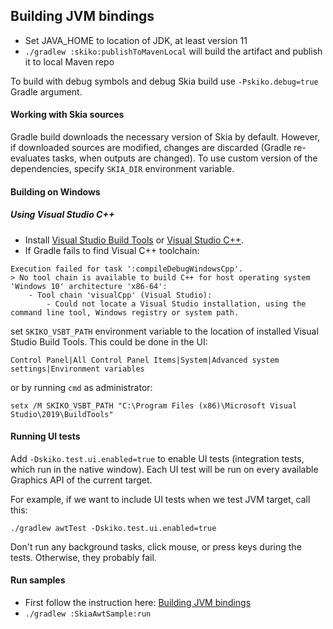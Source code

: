 ## Building JVM bindings

* Set JAVA_HOME to location of JDK, at least version 11
* `./gradlew :skiko:publishToMavenLocal` will build the artifact and publish it to local Maven repo

To build with debug symbols and debug Skia build use `-Pskiko.debug=true` Gradle argument.

#### Working with Skia sources

Gradle build downloads the necessary version of Skia by default.
However, if downloaded sources are modified, changes are discarded (Gradle
re-evaluates tasks, when outputs are changed).
To use custom version of the dependencies, specify `SKIA_DIR` environment variable.

#### Building on Windows

##### Using Visual Studio C++
* Install [Visual Studio Build Tools](https://visualstudio.microsoft.com/visual-cpp-build-tools/) or
  [Visual Studio C++](https://visualstudio.microsoft.com/vs/features/cplusplus/).
* If Gradle fails to find Visual C++ toolchain:
```
Execution failed for task ':compileDebugWindowsCpp'.
> No tool chain is available to build C++ for host operating system 'Windows 10' architecture 'x86-64':
    - Tool chain 'visualCpp' (Visual Studio):
        - Could not locate a Visual Studio installation, using the command line tool, Windows registry or system path.
```
set `SKIKO_VSBT_PATH` environment variable to the location of installed Visual Studio Build Tools.
This could be done in the UI:
```
Control Panel|All Control Panel Items|System|Advanced system settings|Environment variables
```
or by running `cmd` as administrator:
```
setx /M SKIKO_VSBT_PATH "C:\Program Files (x86)\Microsoft Visual Studio\2019\BuildTools"
```

#### Running UI tests
Add `-Dskiko.test.ui.enabled=true` to enable UI tests (integration tests, which run in the native window). Each UI test will be run on every available Graphics API of the current target.

For example, if we want to include UI tests when we test JVM target, call this:
```
./gradlew awtTest -Dskiko.test.ui.enabled=true
```
Don't run any background tasks, click mouse, or press keys during the tests. Otherwise, they probably fail.

#### Run samples
- First follow the instruction here: [Building JVM bindings](#building-jvm-bindings)
- `./gradlew :SkiaAwtSample:run`
